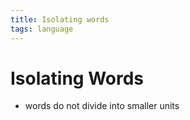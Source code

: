```yaml
---
title: Isolating words
tags: language
---
```


# Isolating Words
- words do not divide into smaller units





































